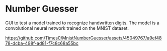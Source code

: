 # Number Guesser
GUI to test a model trained to recognize handwritten digits.
The model is a convolutional neural network trained on the MNIST dataset.

https://github.com/Times0/MnistNumberGuesser/assets/45049767/a9ef4878-dcba-498f-ad81-f7c8c68a55bc
